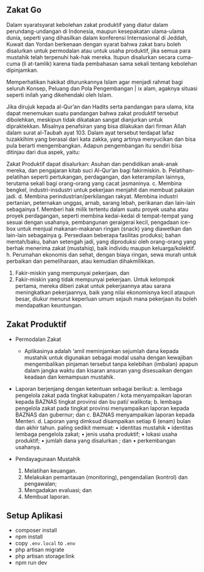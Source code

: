 ## Zakat Go
Dalam syaratsyarat kebolehan zakat produktif yang diatur
dalam perundang-undangan di Indonesia, maupun
kesepakatan ulama-ulama dunia, seperti yang
dihasilkan dalam konferensi Internasional di Jeddah,
Kuwait dan Yordan berkenaan dengan syarat bahwa
zakat baru boleh disalurkan untuk permodalan atau
untuk usaha produktif, jika semua para mustahik telah
terpenuhi hak-hak mereka. Itupun disalurkan secara
cuma-cuma (li at-tamlik) karena tiada pembahasan
sama sekali tentang kebolehan dipinjamkan.

Memperhatikan hakikat
diturunkannya Islam agar menjadi rahmat bagi seluruh
Konsep, Peluang dan Pola Pengembangan | ix
alam, agaknya situasi seperti inilah yang dikehendaki
oleh Islam.

Jika dirujuk kepada al-Qur’an dan Hadits serta
pandangan para ulama, kita dapat menemukan suatu
pandangan bahwa zakat produktif tersebut dibolehkan,
meskipun tidak dikatakan sangat dianjurkan untuk
dipraktekkan. Misalnya penafsiran yang bisa dilakukan
dari firman Allah dalam surat al-Taubah ayat 103. Dalam
ayat tersebut terdapat lafaz tuzakkihim yang berasal
dari kata zakka, yang artinya menyucikan dan bisa pula
berarti mengembangkan. Adapun pengembangan itu
sendiri bisa ditinjau dari dua aspek, yaitu:

Zakat Produktif dapat disalurkan:
Asuhan dan pendidikan anak-anak mereka,
dan pengajaran kitab suci Al-Qur’an bagi fakirmiskin.
b. Pelatihan-pelatihan seperti pertukangan,
perdagangan, dan keterampilan lainnya,
terutama sekali bagi orang-orang yang cacat
jasmaninya.
c. Membina bengkel, industri-insdustri untuk
pekerjaan menjahit dan membuat pakaian jadi.
d. Membina perindustrian/perkilangan rakyat.
Membina industri pertanian, peternakan
unggas, arnab, sarang lebah, perikanan dan
lain-lain sebagainya
f. Memberi hak milik tertentu dalam suatu
proyek usaha atau proyek perdagangan, seperti
membina kedai-kedai di tempat-tempat yang
sesuai dengan usahanya, pembangunan geraigerai kecil, pengadaan ice-box untuk menjual
makanan-makanan ringan (snack) yang
diawetkan dan lain-lain sebagainya
g. Persediaan beberapa fasilitas produksi; bahan
mentah/baku, bahan setengah jadi, yang
diproduksi oleh orang-orang yang berhak
menerima zakat (mustahiq), baik individu
maupun keluarga/kolektif.
h. Perumahan ekonomis dan sehat, dengan biaya
ringan, sewa murah untuk perbaikan dan
pemeliharaan, atau kemudian dihakmilikkan.

1) Fakir-miskin yang mempunyai pekerjaan, dan
2) Fakir-miskin yang tidak mempunyai pekerjaan.
Untuk kelompok pertama, mereka diberi zakat
untuk pekerjaannya atau sarana meningkatkan
pekerjaannya, baik yang nilai ekonomisnya kecil
ataupun besar, diukur menurut keperluan umum
sejauh mana pekerjaan itu boleh mendapatkan
keuntungan.

## Zakat Produktif
- Permodalan Zakat
  - Aplikasinya adalah ‘amil
meminjamkan sejumlah dana kepada mustahik
untuk digunakan sebagai modal usaha dengan
kewajiban mengembalikan pinjaman tersebut tanpa
kelebihan (imbalan) apapun dalam jangka waktu
dan kisaran ansuran yang disesuaikan dengan
keadaan dan kemampuan mustahik.

- Laporan berjenjang dengan ketentuan
sebagai berikut:
a. lembaga pengelola zakat pada tingkat
kabupaten / kota menyampaikan laporan
kepada BAZNAS tingkat provinsi dan bu
pati/ walikota;
b. lembaga pengelola zakat pada tingkat provinsi
menyampaikan laporan kepada BAZNAS dan
gubernur; dan
c. BAZNAS menyampaikan laporan kepada
Menteri.
d. Laporan yang dimksud disampaikan setiap 6
(enam) bulan dan akhir tahun. paling sedikit
memuat:
• identitas mustahik
• identitas lembaga pengelola zakat;
• jenis usaha produktif;
• lokasi usaha produktif;
• jumlah dana yang disalurkan ; dan
• perkembangan usahanya.

- Pendayagunaan Mustahik
  1. Melatihan keuangan.
  2. Melakukan pemantauan (monitoring), pengendalian (kontrol) dan pengawalan; 
  3. Mengadakan evaluasi; dan 
  4. Membuat laporan.
     
## Setup Aplikasi

- composer install
- npm install
- copy `.env.local` to `.env`
- php artisan migrate
- php artisan storage:link
- npm run dev
